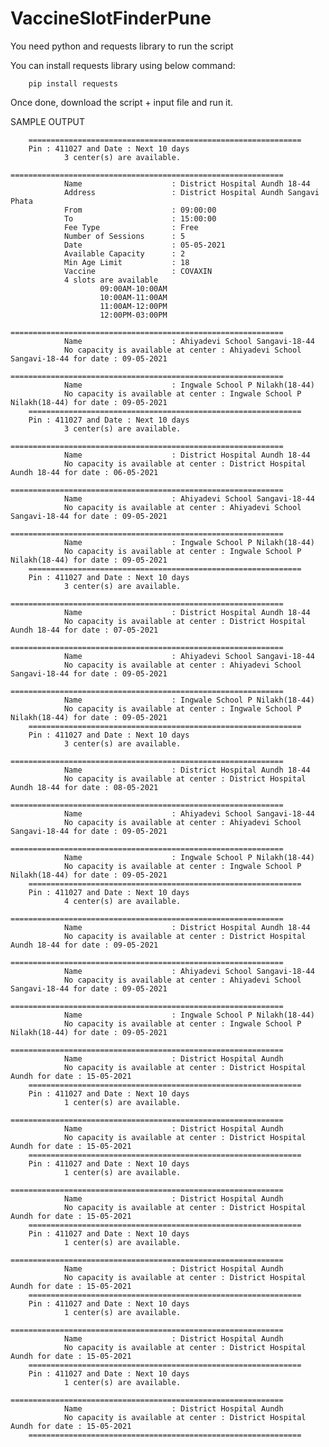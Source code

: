 # VaccineSlotFinderPune

You need python and requests library to run the script

You can install requests library using below command:

        pip install requests

Once done, download the script + input file and run it. 


SAMPLE OUTPUT

		=============================================================
		Pin : 411027 and Date : Next 10 days
				3 center(s) are available.
				=============================================================
				Name                    : District Hospital Aundh 18-44
				Address                 : District Hospital Aundh Sangavi Phata
				From                    : 09:00:00
				To                      : 15:00:00
				Fee Type                : Free
				Number of Sessions      : 5
				Date                    : 05-05-2021
				Available Capacity      : 2
				Min Age Limit           : 18
				Vaccine                 : COVAXIN
				4 slots are available
						09:00AM-10:00AM
						10:00AM-11:00AM
						11:00AM-12:00PM
						12:00PM-03:00PM
				=============================================================
				Name                    : Ahiyadevi School Sangavi-18-44
				No capacity is available at center : Ahiyadevi School Sangavi-18-44 for date : 09-05-2021
				=============================================================
				Name                    : Ingwale School P Nilakh(18-44)
				No capacity is available at center : Ingwale School P Nilakh(18-44) for date : 09-05-2021
		=============================================================
		Pin : 411027 and Date : Next 10 days
				3 center(s) are available.
				=============================================================
				Name                    : District Hospital Aundh 18-44
				No capacity is available at center : District Hospital Aundh 18-44 for date : 06-05-2021
				=============================================================
				Name                    : Ahiyadevi School Sangavi-18-44
				No capacity is available at center : Ahiyadevi School Sangavi-18-44 for date : 09-05-2021
				=============================================================
				Name                    : Ingwale School P Nilakh(18-44)
				No capacity is available at center : Ingwale School P Nilakh(18-44) for date : 09-05-2021
		=============================================================
		Pin : 411027 and Date : Next 10 days
				3 center(s) are available.
				=============================================================
				Name                    : District Hospital Aundh 18-44
				No capacity is available at center : District Hospital Aundh 18-44 for date : 07-05-2021
				=============================================================
				Name                    : Ahiyadevi School Sangavi-18-44
				No capacity is available at center : Ahiyadevi School Sangavi-18-44 for date : 09-05-2021
				=============================================================
				Name                    : Ingwale School P Nilakh(18-44)
				No capacity is available at center : Ingwale School P Nilakh(18-44) for date : 09-05-2021
		=============================================================
		Pin : 411027 and Date : Next 10 days
				3 center(s) are available.
				=============================================================
				Name                    : District Hospital Aundh 18-44
				No capacity is available at center : District Hospital Aundh 18-44 for date : 08-05-2021
				=============================================================
				Name                    : Ahiyadevi School Sangavi-18-44
				No capacity is available at center : Ahiyadevi School Sangavi-18-44 for date : 09-05-2021
				=============================================================
				Name                    : Ingwale School P Nilakh(18-44)
				No capacity is available at center : Ingwale School P Nilakh(18-44) for date : 09-05-2021
		=============================================================
		Pin : 411027 and Date : Next 10 days
				4 center(s) are available.
				=============================================================
				Name                    : District Hospital Aundh 18-44
				No capacity is available at center : District Hospital Aundh 18-44 for date : 09-05-2021
				=============================================================
				Name                    : Ahiyadevi School Sangavi-18-44
				No capacity is available at center : Ahiyadevi School Sangavi-18-44 for date : 09-05-2021
				=============================================================
				Name                    : Ingwale School P Nilakh(18-44)
				No capacity is available at center : Ingwale School P Nilakh(18-44) for date : 09-05-2021
				=============================================================
				Name                    : District Hospital Aundh
				No capacity is available at center : District Hospital Aundh for date : 15-05-2021
		=============================================================
		Pin : 411027 and Date : Next 10 days
				1 center(s) are available.
				=============================================================
				Name                    : District Hospital Aundh
				No capacity is available at center : District Hospital Aundh for date : 15-05-2021
		=============================================================
		Pin : 411027 and Date : Next 10 days
				1 center(s) are available.
				=============================================================
				Name                    : District Hospital Aundh
				No capacity is available at center : District Hospital Aundh for date : 15-05-2021
		=============================================================
		Pin : 411027 and Date : Next 10 days
				1 center(s) are available.
				=============================================================
				Name                    : District Hospital Aundh
				No capacity is available at center : District Hospital Aundh for date : 15-05-2021
		=============================================================
		Pin : 411027 and Date : Next 10 days
				1 center(s) are available.
				=============================================================
				Name                    : District Hospital Aundh
				No capacity is available at center : District Hospital Aundh for date : 15-05-2021
		=============================================================
		Pin : 411027 and Date : Next 10 days
				1 center(s) are available.
				=============================================================
				Name                    : District Hospital Aundh
				No capacity is available at center : District Hospital Aundh for date : 15-05-2021
		=============================================================